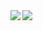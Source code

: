 <a href="https://github.com/mono-1729/github-readme-stats">
  <img align="left" src="https://github-readme-stats.vercel.app/api?username=mono-1729&count_private=true&show_icons=true" />
</a>
<a href="https://github.com/mono-1729/github-readme-stats">
  <img align="left" src="https://github-readme-stats.vercel.app/api/top-langs/?username=mono-1729" />
</a>
